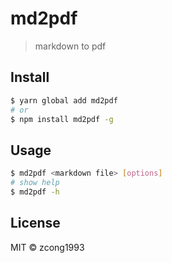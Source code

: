 # md2pdf

> markdown to pdf

## Install

```bash
$ yarn global add md2pdf
# or
$ npm install md2pdf -g
```

## Usage

```bash
$ md2pdf <markdown file> [options]
# show help
$ md2pdf -h
```

## License

MIT &copy; zcong1993
